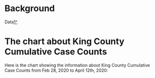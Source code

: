 # Background
Data[1^]

[1^]: https://kingcounty.gov/depts/health/covid-19/data/current-metrics.aspx
# The chart about King County Cumulative Case Counts
Here is the chart showing the information about King County Cumulative Case Counts from Feb 28, 2020 to April 12th, 2020:
<div class="flourish-embed flourish-chart" data-src="visualisation/12595916"><script src="https://public.flourish.studio/resources/embed.js"></script></div>
